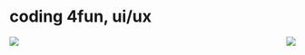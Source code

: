 <h1>coding 4fun, ui/ux</h1>
<img src="https://komarev.com/ghpvc/?username=blookusny" />
<a href="https://discord.com/users/964086735422230538" align="right">
  <img align="right" src="https://lanyard.cnrad.dev/api/964086735422230538?bg=00000000" />
</a>
